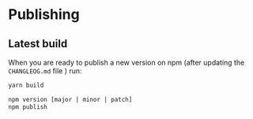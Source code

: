 # Publishing

## Latest build

When you are ready to publish a new version on npm (after updating the `CHANGLEOG.md` file ) run:

```bash
yarn build

npm version [major | minor | patch]
npm publish
```
